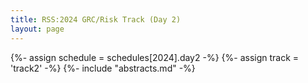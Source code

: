 ```yaml
---
title: RSS:2024 GRC/Risk Track (Day 2)
layout: page
---
```

{%- assign schedule = schedules[2024].day2 -%}
{%- assign track = 'track2' -%}
{%- include "abstracts.md" -%}